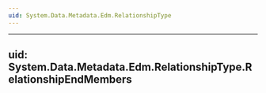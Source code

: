 ```yaml
---
uid: System.Data.Metadata.Edm.RelationshipType
---
```


---
uid: System.Data.Metadata.Edm.RelationshipType.RelationshipEndMembers
---
